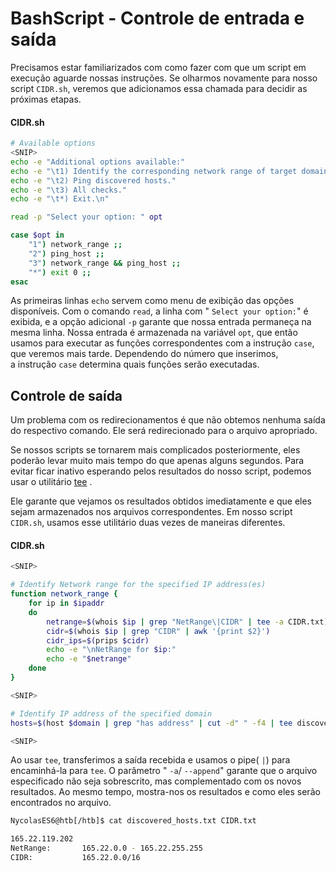 # BashScript - Controle de entrada e saída

  
Precisamos estar familiarizados com como fazer com que um script em execução aguarde nossas instruções. Se olharmos novamente para nosso script ``CIDR.sh``, veremos que adicionamos essa chamada para decidir as próximas etapas.

#### CIDR.sh
```bash
# Available options
<SNIP>
echo -e "Additional options available:"
echo -e "\t1) Identify the corresponding network range of target domain."
echo -e "\t2) Ping discovered hosts."
echo -e "\t3) All checks."
echo -e "\t*) Exit.\n"

read -p "Select your option: " opt

case $opt in
	"1") network_range ;;
	"2") ping_host ;;
	"3") network_range && ping_host ;;
	"*") exit 0 ;;
esac
```

As primeiras linhas `echo` servem como menu de exibição das opções disponíveis. Com o comando `read`, a linha com " `Select your option:`" é exibida, e a opção adicional `-p` garante que nossa entrada permaneça na mesma linha. Nossa entrada é armazenada na variável `opt`, que então usamos para executar as funções correspondentes com a instrução `case`, que veremos mais tarde. Dependendo do número que inserimos, a instrução `case` determina quais funções serão executadas.

## Controle de saída

Um problema com os redirecionamentos é que não obtemos nenhuma saída do respectivo comando. Ele será redirecionado para o arquivo apropriado.

Se nossos scripts se tornarem mais complicados posteriormente, eles poderão levar muito mais tempo do que apenas alguns segundos. Para evitar ficar inativo esperando pelos resultados do nosso script, podemos usar o utilitário [tee](https://man7.org/linux/man-pages/man1/tee.1.html) .

Ele garante que vejamos os resultados obtidos imediatamente e que eles sejam armazenados nos arquivos correspondentes. Em nosso script `CIDR.sh`, usamos esse utilitário duas vezes de maneiras diferentes.

#### CIDR.sh
```sh
<SNIP>

# Identify Network range for the specified IP address(es)
function network_range {
	for ip in $ipaddr
	do
		netrange=$(whois $ip | grep "NetRange\|CIDR" | tee -a CIDR.txt)
		cidr=$(whois $ip | grep "CIDR" | awk '{print $2}')
		cidr_ips=$(prips $cidr)
		echo -e "\nNetRange for $ip:"
		echo -e "$netrange"
	done
}

<SNIP>

# Identify IP address of the specified domain
hosts=$(host $domain | grep "has address" | cut -d" " -f4 | tee discovered_hosts.txt)

<SNIP>
```

Ao usar `tee`, transferimos a saída recebida e usamos o pipe( `|`) para encaminhá-la para `tee`. O parâmetro " `-a`/ `--append`" garante que o arquivo especificado não seja sobrescrito, mas complementado com os novos resultados. Ao mesmo tempo, mostra-nos os resultados e como eles serão encontrados no arquivo.

```sh
NycolasES6@htb[/htb]$ cat discovered_hosts.txt CIDR.txt

165.22.119.202
NetRange:       165.22.0.0 - 165.22.255.255
CIDR:           165.22.0.0/16
```
















